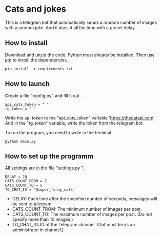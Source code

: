 # Cats and jokes

This is a telegram bot that automatically sends a random number of images with a random joke. And it does it all the time with a preset delay.
## How to install

Download and unzip the code. Python must already be installed. Then use pip to install the dependencies.

```
pip install -r requirements.txt
```

## How to launch

Create a file "config.py" and fill it out.
```
api_cats_token = " "
tg_token = " "
```

Write the api token to the "api_cats_token" variable 'https://thecatapi.com'. And in the "tg_token" variable, write the token from the telegram bot.

To run the program, you need to write in the terminal
```
python main.py
```

## How to set up the programm

All settings are in the file "settings.py ".

```
DELAY = 20
CATS_COUNT_FROM = 2
CATS_COUNT_TO = 5
TG_CHAT_ID = '@super_funny_cats'
```

- DELAY: Each time after the specified number of seconds, messages will be sent to telegram.
- CATS_COUNT_FROM: The minimum number of images per post.
- CATS_COUNT_TO: The maximum number of images per post. (Do not specify more than 10 images.)
- TG_CHAT_ID: ID of the Telegram channel. (Dot must be as an administrator in channel.)